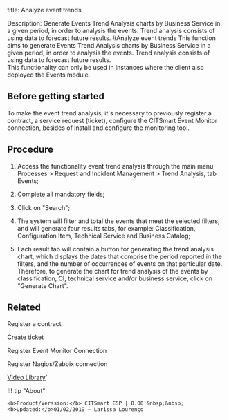 title: Analyze event trends

Description: Generate Events Trend Analysis charts by Business Service in a given period, in order to analysis the events. Trend analysis consists of using data to forecast future results.
#Analyze event trends
This function aims to generate Events Trend Analysis charts by Business Service in a given period, in order to analysis the events. Trend analysis consists of using data to forecast future results.  
This functionality can only be used in instances where the client also deployed the Events module.  


Before getting started
--------------------------

To make the event trend analysis, it's necessary to previously register a
contract, a service request (ticket), configure the CITSmart Event Monitor
connection, besides of install and configure the monitoring tool.

Procedure
-------------

1.  Access the functionality event trend analysis through the main menu
    Processes \> Request and Incident Management \> Trend Analysis,
    tab Events;

2.  Complete all mandatory fields;

3.  Click on "Search";

4.  The system will filter and total the events that meet the selected filters,
    and will generate four results tabs, for example: Classification,
    Configuration Item, Technical Service and Business Catalog;

5.  Each result tab will contain a button for generating the trend analysis
    chart, which displays the dates that comprise the period reported in the
    filters, and the number of occurrences of events on that particular date.
    Therefore, to generate the chart for trend analysis of the events by
    classification, CI, technical service and/or business service, click on
    "Generate Chart".  
    
Related
-------

Register a contract

Create ticket

Register Event Monitor Connection

Register Nagios/Zabbix connection


<i class='fa fa-youtube-play  fa-2x' style='color:#97ce17;vertical-align: middle;'> </i> [Video Library](https://www.youtube.com/playlist?list=PLB5qK2uzf2RNrJnhiXj3dbmgsm9-quhfz)'

!!! tip "About"

    <b>Product/Verssion:</b> CITSmart ESP | 8.00 &nbsp;&nbsp;
    <b>Updated:</b>01/02/2019 – Larissa Lourenço
